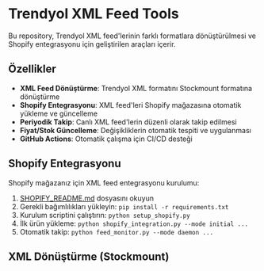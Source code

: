 # Trendyol XML Feed Tools

Bu repository, Trendyol XML feed'lerinin farklı formatlara dönüştürülmesi ve Shopify entegrasyonu için geliştirilen araçları içerir.

## Özellikler

- **XML Feed Dönüştürme**: Trendyol XML formatını Stockmount formatına dönüştürme
- **Shopify Entegrasyonu**: XML feed'leri Shopify mağazasına otomatik yükleme ve güncelleme
- **Periyodik Takip**: Canlı XML feed'lerin düzenli olarak takip edilmesi
- **Fiyat/Stok Güncelleme**: Değişikliklerin otomatik tespiti ve uygulanması
- **GitHub Actions**: Otomatik çalışma için CI/CD desteği

## Shopify Entegrasyonu

Shopify mağazanız için XML feed entegrasyonu kurulumu:

1. [SHOPIFY_README.md](SHOPIFY_README.md) dosyasını okuyun
2. Gerekli bağımlılıkları yükleyin: `pip install -r requirements.txt`
3. Kurulum scriptini çalıştırın: `python setup_shopify.py`
4. İlk ürün yükleme: `python shopify_integration.py --mode initial ...`
5. Otomatik takip: `python feed_monitor.py --mode daemon ...`

## XML Dönüştürme (Stockmount)